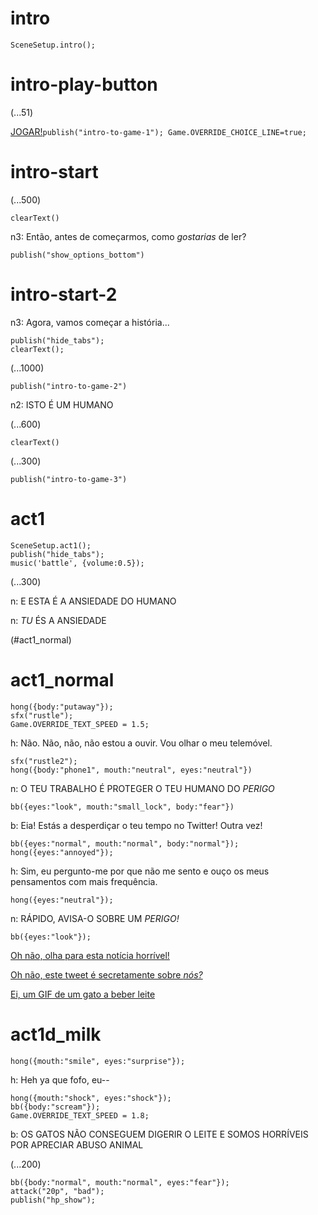 # intro

`SceneSetup.intro();`

# intro-play-button

(...51)

[JOGAR!](#intro-start)`publish("intro-to-game-1"); Game.OVERRIDE_CHOICE_LINE=true;`

# intro-start

(...500)

`clearText()`

n3: Então, antes de começarmos, como *gostarias* de ler?

`publish("show_options_bottom")`

# intro-start-2

n3: Agora, vamos começar a história...

```
publish("hide_tabs");
clearText();
```

(...1000)

`publish("intro-to-game-2")`

n2: ISTO É UM HUMANO

(...600)

`clearText()`

(...300)

`publish("intro-to-game-3")`

# act1

```
SceneSetup.act1();
publish("hide_tabs");
music('battle', {volume:0.5});
```

(...300)

n: E ESTA É A ANSIEDADE DO HUMANO

n: _TU_ ÉS A ANSIEDADE

(#act1_normal)


# act1_normal

```
hong({body:"putaway"});
sfx("rustle");
Game.OVERRIDE_TEXT_SPEED = 1.5;
```

h: Não. Não, não, não estou a ouvir. Vou olhar o meu telemóvel.

```
sfx("rustle2");
hong({body:"phone1", mouth:"neutral", eyes:"neutral"})
```

n: O TEU TRABALHO É PROTEGER O TEU HUMANO DO *PERIGO*

`bb({eyes:"look", mouth:"small_lock", body:"fear"})`

b: Eia! Estás a desperdiçar o teu tempo no Twitter! Outra vez!

```
bb({eyes:"normal", mouth:"normal", body:"normal"});
hong({eyes:"annoyed"});
```

h: Sim, eu pergunto-me por que não me sento e ouço os meus pensamentos com mais frequência.

`hong({eyes:"neutral"});`

n: RÁPIDO, AVISA-O SOBRE UM *PERIGO!*

```
bb({eyes:"look"});
```

[Oh não, olha para esta notícia horrível!](#act1d_news)

[Oh não, este tweet é secretamente sobre *nós?*](#act1d_subtweet)

[Ei, um GIF de um gato a beber leite](#act1d_milk)

# act1d_milk

`hong({mouth:"smile", eyes:"surprise"});`

h: Heh ya que fofo, eu--

```
hong({mouth:"shock", eyes:"shock"});
bb({body:"scream"});
Game.OVERRIDE_TEXT_SPEED = 1.8;
```

b: OS GATOS NÃO CONSEGUEM DIGERIR O LEITE E SOMOS HORRÍVEIS POR APRECIAR ABUSO ANIMAL

(...200)

```
bb({body:"normal", mouth:"normal", eyes:"fear"});
attack("20p", "bad");
publish("hp_show");
```



